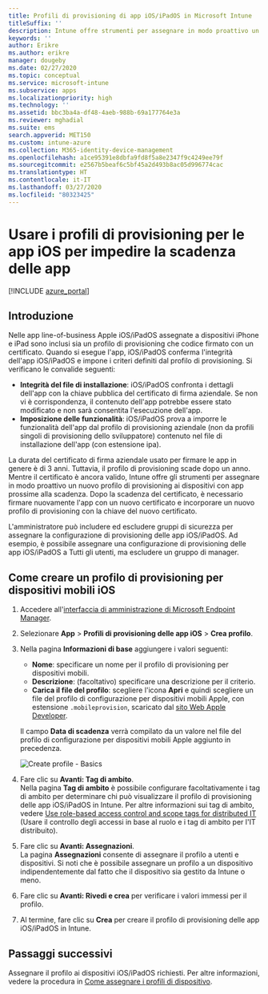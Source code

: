 ```yaml
---
title: Profili di provisioning di app iOS/iPadOS in Microsoft Intune
titleSuffix: ''
description: Intune offre strumenti per assegnare in modo proattivo un nuovo profilo di provisioning ai dispositivi con app prossime alla scadenza.
keywords: ''
author: Erikre
ms.author: erikre
manager: dougeby
ms.date: 02/27/2020
ms.topic: conceptual
ms.service: microsoft-intune
ms.subservice: apps
ms.localizationpriority: high
ms.technology: ''
ms.assetid: bbc3ba4a-df48-4aeb-988b-69a177764e3a
ms.reviewer: mghadial
ms.suite: ems
search.appverid: MET150
ms.custom: intune-azure
ms.collection: M365-identity-device-management
ms.openlocfilehash: a1ce95391e8dbfa9fd8f5a8e2347f9c4249ee79f
ms.sourcegitcommit: e2567b5beaf6c5bf45a2d493b8ac05d996774cac
ms.translationtype: HT
ms.contentlocale: it-IT
ms.lasthandoff: 03/27/2020
ms.locfileid: "80323425"
---
```

# <a name="use-ios-app-provisioning-profiles-to-prevent-your-apps-from-expiring"></a>Usare i profili di provisioning per le app iOS per impedire la scadenza delle app

[!INCLUDE [azure_portal](../includes/azure_portal.md)]

## <a name="introduction"></a>Introduzione

Nelle app line-of-business Apple iOS/iPadOS assegnate a dispositivi iPhone e iPad sono inclusi sia un profilo di provisioning che codice firmato con un certificato. Quando si esegue l'app, iOS/iPadOS conferma l'integrità dell'app iOS/iPadOS e impone i criteri definiti dal profilo di provisioning. Si verificano le convalide seguenti:

- **Integrità del file di installazione**: iOS/iPadOS confronta i dettagli dell'app con la chiave pubblica del certificato di firma aziendale. Se non vi è corrispondenza, il contenuto dell'app potrebbe essere stato modificato e non sarà consentita l'esecuzione dell'app.
- **Imposizione delle funzionalità**: iOS/iPadOS prova a imporre le funzionalità dell'app dal profilo di provisioning aziendale (non da profili singoli di provisioning dello sviluppatore) contenuto nel file di installazione dell'app (con estensione ipa).


La durata del certificato di firma aziendale usato per firmare le app in genere è di 3 anni. Tuttavia, il profilo di provisioning scade dopo un anno. Mentre il certificato è ancora valido, Intune offre gli strumenti per assegnare in modo proattivo un nuovo profilo di provisioning ai dispositivi con app prossime alla scadenza.
Dopo la scadenza del certificato, è necessario firmare nuovamente l'app con un nuovo certificato e incorporare un nuovo profilo di provisioning con la chiave del nuovo certificato.

L'amministratore può includere ed escludere gruppi di sicurezza per assegnare la configurazione di provisioning delle app iOS/iPadOS. Ad esempio, è possibile assegnare una configurazione di provisioning delle app iOS/iPadOS a Tutti gli utenti, ma escludere un gruppo di manager.

## <a name="how-to-create-an-ios-mobile-app-provisioning-profile"></a>Come creare un profilo di provisioning per dispositivi mobili iOS

1. Accedere all'[interfaccia di amministrazione di Microsoft Endpoint Manager](https://go.microsoft.com/fwlink/?linkid=2109431).
2. Selezionare **App** > **Profili di provisioning delle app iOS** > **Crea profilo**.
3. Nella pagina **Informazioni di base** aggiungere i valori seguenti:
    - **Nome**: specificare un nome per il profilo di provisioning per dispositivi mobili.
    - **Descrizione**: (facoltativo) specificare una descrizione per il criterio.
    - **Carica il file del profilo**: scegliere l'icona **Apri** e quindi scegliere un file del profilo di configurazione per dispositivi mobili Apple, con estensione `.mobileprovision`, scaricato dal [sito Web Apple Developer](https://developer.apple.com/).

   Il campo **Data di scadenza** verrà compilato da un valore nel file del profilo di configurazione per dispositivi mobili Apple aggiunto in precedenza.<br>

   <img alt="Create profile - Basics" src="./media/app-provisioning-profile-ios/app-provisioning-profile-ios-01.png">

4. Fare clic su **Avanti: Tag di ambito**.<br>
   Nella pagina **Tag di ambito** è possibile configurare facoltativamente i tag di ambito per determinare chi può visualizzare il profilo di provisioning delle app iOS/iPadOS in Intune. Per altre informazioni sui tag di ambito, vedere [Use role-based access control and scope tags for distributed IT](../fundamentals/scope-tags.md) (Usare il controllo degli accessi in base al ruolo e i tag di ambito per l'IT distribuito).
5. Fare clic su **Avanti: Assegnazioni**.<br>
   La pagina **Assegnazioni** consente di assegnare il profilo a utenti e dispositivi. Si noti che è possibile assegnare un profilo a un dispositivo indipendentemente dal fatto che il dispositivo sia gestito da Intune o meno.
6. Fare clic su **Avanti: Rivedi e crea** per verificare i valori immessi per il profilo.
7. Al termine, fare clic su **Crea** per creare il profilo di provisioning delle app iOS/iPadOS in Intune. 

## <a name="next-steps"></a>Passaggi successivi

Assegnare il profilo ai dispositivi iOS/iPadOS richiesti. Per altre informazioni, vedere la procedura in [Come assegnare i profili di dispositivo](../configuration/device-profile-assign.md).
